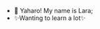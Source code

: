 - 👋 Yaharo! My name is Lara;
- ✨Wanting to learn a lot✨

<!---
LaBarel/LaBarel is a ✨ special ✨ repository because its `README.md` (this file) appears on your GitHub profile.
You can click the Preview link to take a look at your changes.
--->
